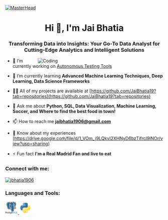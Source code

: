 [![MasterHead](https://user-images.githubusercontent.com/74038190/212750672-2f3f2b50-c84f-4ed8-a60a-849ae69ff9df.gif)](https://damdev)

<h1 align="center">Hi 👋, I'm Jai Bhatia</h1>
<h3 align="center">Transforming Data into Insights: Your Go-To Data Analyst for Cutting-Edge Analytics and Intelligent Solutions</h3>

<img align="right" alt="Coding" width="400" src="https://i.giphy.com/media/v1.Y2lkPTc5MGI3NjExdGVxazc1dDZrc3Nsc2c2cnZnbWF4ZnFsd29qMXp4dWF2YW9uNHpnOSZlcD12MV9pbnRlcm5hbF9naWZfYnlfaWQmY3Q9Zw/FoVzfcqCDSb7zCynOp/giphy.gif">

- 🔭 I’m currently working on [Autonomous Testing Tools](https://watermelon.us/)

- 🌱 I’m currently learning **Advanced Machine Learning Techniques, Deep Learning, Data Science Frameworks**

- 👨‍💻 All of my projects are available at [https://github.com/JaiBhatia19?tab=repositories](https://github.com/JaiBhatia19?tab=repositories)

- 💬 Ask me about **Python, SQL, Data Visualization, Machine Learning, Soccer, and Where to find the best food in town!**

- 📫 How to reach me **jaibhatia1906@gmail.com**

- 📄 Know about my experiences [https://drive.google.com/file/d/1_VOm_j9LQkvI2XHNyD6bzTifrcl9lNOr/view?usp=sharing)

- ⚡ Fun fact **I'm a Real Madrid Fan and live to eat**

<h3 align="left">Connect with me:</h3>
<p align="left">
<a href="https://linkedin.com/in/jbhatia1906" target="blank"><img align="center" src="https://raw.githubusercontent.com/rahuldkjain/github-profile-readme-generator/master/src/images/icons/Social/linked-in-alt.svg" alt="jbhatia1906" height="30" width="40" /></a>
</p>

<h3 align="left">Languages and Tools:</h3>
<p align="left"> <a href="https://www.postgresql.org" target="_blank" rel="noreferrer"> <img src="https://raw.githubusercontent.com/devicons/devicon/master/icons/postgresql/postgresql-original-wordmark.svg" alt="postgresql" width="40" height="40"/> </a> <a href="https://www.python.org" target="_blank" rel="noreferrer"> <img src="https://raw.githubusercontent.com/devicons/devicon/master/icons/python/python-original.svg" alt="python" width="40" height="40"/> </a></p>


